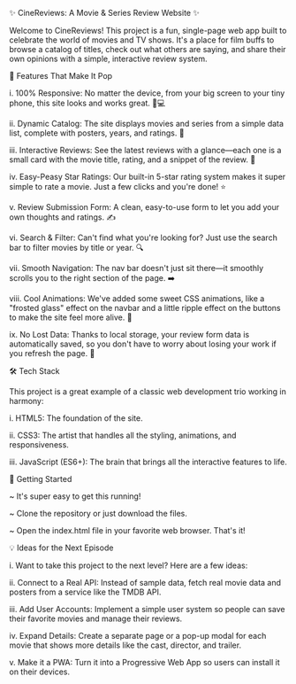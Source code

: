 ✨ CineReviews: A Movie & Series Review Website ✨

Welcome to CineReviews! This project is a fun, single-page web app built to celebrate the world of movies and TV shows. It's a place for film buffs to browse a catalog of titles, check out what others are saying, and share their own opinions with a simple, interactive review system.


🚀 Features That Make It Pop

i. 100% Responsive: No matter the device, from your big screen to your tiny phone, this site looks and works great. 📱💻

ii. Dynamic Catalog: The site displays movies and series from a simple data list, complete with posters, years, and ratings. 🍿

iii. Interactive Reviews: See the latest reviews with a glance—each one is a small card with the movie title, rating, and a snippet of the review. 📝

iv. Easy-Peasy Star Ratings: Our built-in 5-star rating system makes it super simple to rate a movie. Just a few clicks and you're done! ⭐

v. Review Submission Form: A clean, easy-to-use form to let you add your own thoughts and ratings. ✍️

vi. Search & Filter: Can't find what you're looking for? Just use the search bar to filter movies by title or year. 🔍

vii. Smooth Navigation: The nav bar doesn't just sit there—it smoothly scrolls you to the right section of the page. ➡️

viii. Cool Animations: We've added some sweet CSS animations, like a "frosted glass" effect on the navbar and a little ripple effect on the buttons to make the site feel more alive. 🎨

ix. No Lost Data: Thanks to local storage, your review form data is automatically saved, so you don't have to worry about losing your work if you refresh the page. 💾


🛠️ Tech Stack

This project is a great example of a classic web development trio working in harmony:

i. HTML5: The foundation of the site.

ii. CSS3: The artist that handles all the styling, animations, and responsiveness.

iii. JavaScript (ES6+): The brain that brings all the interactive features to life.


🏃 Getting Started

~ It's super easy to get this running!

~ Clone the repository or just download the files.

~ Open the index.html file in your favorite web browser. That's it!


💡 Ideas for the Next Episode

i. Want to take this project to the next level? Here are a few ideas:

ii. Connect to a Real API: Instead of sample data, fetch real movie data and posters from a service like the TMDB API.

iii. Add User Accounts: Implement a simple user system so people can save their favorite movies and manage their reviews.

iv. Expand Details: Create a separate page or a pop-up modal for each movie that shows more details like the cast, director, and trailer.

v. Make it a PWA: Turn it into a Progressive Web App so users can install it on their devices.
